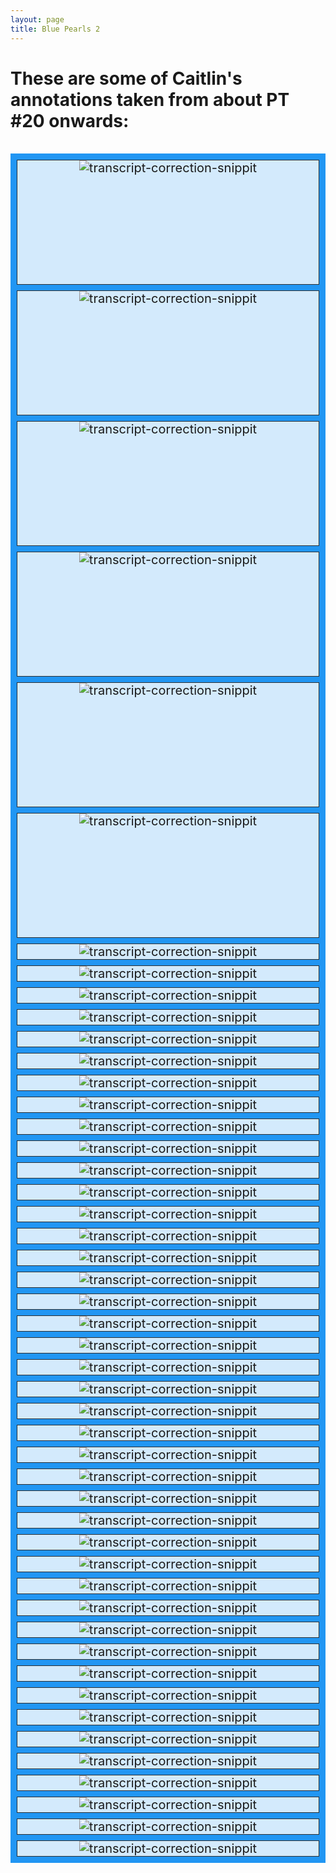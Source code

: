```yaml
---
layout: page
title: Blue Pearls 2
---  
```




<h1>These are some of Caitlin's annotations taken from about PT #20 onwards:</h1>

<br/>

<div class="grid-container">
  <div class="grid-item"><img src="assets/images/blue2/c1.jpg" alt="transcript-correction-snippit"></div>
  <div class="grid-item"><img src="assets/images/blue2/c2.jpg" alt="transcript-correction-snippit"></div>
  <div class="grid-item"><img src="assets/images/blue2/c3.jpg" alt="transcript-correction-snippit"></div>  
  <div class="grid-item"><img src="assets/images/blue2/c4.jpg" alt="transcript-correction-snippit"></div>
  <div class="grid-item"><img src="assets/images/blue2/c5.jpg" alt="transcript-correction-snippit"></div>
  <div class="grid-item"><img src="assets/images/blue2/c6.jpg" alt="transcript-correction-snippit"></div>  
  <div class="grid-item"><img src="assets/images/blue2/c7.jpg" alt="transcript-correction-snippit"></div>
  <div class="grid-item"><img src="assets/images/blue2/c8.jpg" alt="transcript-correction-snippit"></div>
  

  <div class="grid-item"><img src="assets/images/blue2/c9.jpg" alt="transcript-correction-snippit"></div>
  <div class="grid-item"><img src="assets/images/blue2/c10.jpg" alt="transcript-correction-snippit"></div>
  <div class="grid-item"><img src="assets/images/blue2/c11.JPG" alt="transcript-correction-snippit"></div>  
  <div class="grid-item"><img src="assets/images/blue2/c12.JPG" alt="transcript-correction-snippit"></div>
  <div class="grid-item"><img src="assets/images/blue2/c13.JPG" alt="transcript-correction-snippit"></div>
  <div class="grid-item"><img src="assets/images/blue2/c14.JPG" alt="transcript-correction-snippit"></div>  
  <div class="grid-item"><img src="assets/images/blue2/c15.JPG" alt="transcript-correction-snippit"></div>
  <div class="grid-item"><img src="assets/images/blue2/c16.JPG" alt="transcript-correction-snippit"></div>

  <div class="grid-item"><img src="assets/images/blue2/c17.JPG" alt="transcript-correction-snippit"></div>
  <div class="grid-item"><img src="assets/images/blue2/c18.JPG" alt="transcript-correction-snippit"></div>
  <div class="grid-item"><img src="assets/images/blue2/c19.JPG" alt="transcript-correction-snippit"></div>  
  <div class="grid-item"><img src="assets/images/blue2/c20.JPG" alt="transcript-correction-snippit"></div>
  <div class="grid-item"><img src="assets/images/blue2/c21.JPG" alt="transcript-correction-snippit"></div>
  <div class="grid-item"><img src="assets/images/blue2/c22.JPG" alt="transcript-correction-snippit"></div>  
  <div class="grid-item"><img src="assets/images/blue2/c23.JPG" alt="transcript-correction-snippit"></div>
  <div class="grid-item"><img src="assets/images/blue2/c24.JPG" alt="transcript-correction-snippit"></div>

  <div class="grid-item"><img src="assets/images/blue2/c25.JPG" alt="transcript-correction-snippit"></div>
  <div class="grid-item"><img src="assets/images/blue2/c26.JPG" alt="transcript-correction-snippit"></div>
  <div class="grid-item"><img src="assets/images/blue2/c27.JPG" alt="transcript-correction-snippit"></div>  
  <div class="grid-item"><img src="assets/images/blue2/c28.JPG" alt="transcript-correction-snippit"></div>
  <div class="grid-item"><img src="assets/images/blue2/c29.JPG" alt="transcript-correction-snippit"></div>
  <div class="grid-item"><img src="assets/images/blue2/c30.JPG" alt="transcript-correction-snippit"></div>  
  <div class="grid-item"><img src="assets/images/blue2/c31.JPG" alt="transcript-correction-snippit"></div>
  <div class="grid-item"><img src="assets/images/blue2/c32.JPG" alt="transcript-correction-snippit"></div>

  <div class="grid-item"><img src="assets/images/blue2/c33.JPG" alt="transcript-correction-snippit"></div>
  <div class="grid-item"><img src="assets/images/blue2/c34.JPG" alt="transcript-correction-snippit"></div>
  <div class="grid-item"><img src="assets/images/blue2/c35.JPG" alt="transcript-correction-snippit"></div>  
  <div class="grid-item"><img src="assets/images/blue2/c36.JPG" alt="transcript-correction-snippit"></div>
  <div class="grid-item"><img src="assets/images/blue2/c37.JPG" alt="transcript-correction-snippit"></div>
  <div class="grid-item"><img src="assets/images/blue2/c38.JPG" alt="transcript-correction-snippit"></div>  
  <div class="grid-item"><img src="assets/images/blue2/c39.JPG" alt="transcript-correction-snippit"></div>
  <div class="grid-item"><img src="assets/images/blue2/c40.JPG" alt="transcript-correction-snippit"></div>

  <div class="grid-item"><img src="assets/images/blue2/c41.JPG" alt="transcript-correction-snippit"></div>
  <div class="grid-item"><img src="assets/images/blue2/c42.JPG" alt="transcript-correction-snippit"></div>
  <div class="grid-item"><img src="assets/images/blue2/c43.JPG" alt="transcript-correction-snippit"></div>  
  <div class="grid-item"><img src="assets/images/blue2/c44.JPG" alt="transcript-correction-snippit"></div>
  <div class="grid-item"><img src="assets/images/blue2/c45.JPG" alt="transcript-correction-snippit"></div>
  <div class="grid-item"><img src="assets/images/blue2/c46.JPG" alt="transcript-correction-snippit"></div>  
  <div class="grid-item"><img src="assets/images/blue2/c47.JPG" alt="transcript-correction-snippit"></div>
  <div class="grid-item"><img src="assets/images/blue2/c48.JPG" alt="transcript-correction-snippit"></div>


  </div>



<style>
  .grid-container {
    display: grid;
    grid-gap: 9px;
    /*grid-template-columns: auto auto;*/
    grid-template-columns: repeat(auto-fit, minmax(500px, 320px, 1fr));
    grid-template-rows: repeat(6, 200px);
    grid-auto-flow: dense;
    background-color: #2196F3;
    padding: 10px;
    grid-column: span 2;
  }
  .grid-item {
    background-color: rgba(255, 255, 255, 0.8);
    border: 1px solid rgba(0, 0, 0, 0.8);
    /*padding: 20px;*/
    font-size: 20px;
    justify-content: center;
    text-align: center;
 /*align-self: center;*/
  }
  </style>
  
